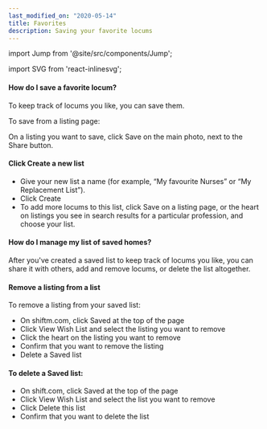 ```yaml
---
last_modified_on: "2020-05-14"
title: Favorites
description: Saving your favorite locums
---
```


import Jump from '@site/src/components/Jump';

import SVG from 'react-inlinesvg';

#### How do I save a favorite locum?
To keep track of locums you like, you can save them.

To save from a listing page:

On a listing you want to save, click Save on the main photo, next to the Share button.

#### Click Create a new list
* Give your new list a name (for example, “My favourite Nurses” or “My Replacement List”).
* Click Create
* To add more locums to this list, click Save on a listing page, or the heart  on listings you see in search results for a particular profession, and choose your list.

#### How do I manage my list of saved homes?
After you've created a saved list to keep track of locums you like, you can share it with others, add and remove locums, or delete the list altogether.

#### Remove a listing from a list
To remove a listing from your saved list:

* On shiftm.com, click Saved at the top of the page
* Click View Wish List and select the listing you want to remove
* Click the heart  on the listing you want to remove
* Confirm that you want to remove the listing
* Delete a Saved list

#### To delete a Saved list:

* On shift.com, click Saved at the top of the page
* Click View Wish List and select the list you want to remove
* Click Delete this list
* Confirm that you want to delete the list



[docs.strategies#daemon]: /docs/setup/deployment/strategies/#daemon
[docs.strategies#sidecar]: /docs/setup/deployment/strategies/#sidecar
[urls.rust]: https://www.rust-lang.org/
[urls.vector_performance]: https://shiftm.com/#performance


[docs.installation]: /docs/setup/installation/
[docs.process-management#flags]: /docs/administration/process-management/#flags
[docs.process-management#starting]: /docs/administration/process-management/#starting
[docs.reference.env-vars]: /docs/reference/env-vars/
[docs.reference.templating]: /docs/reference/templating/
[docs.reference]: /docs/reference/
[urls.globbing]: https://en.wikipedia.org/wiki/Glob_(programming)
[urls.strptime_specifiers]: https://docs.rs/chrono/0.4.11/chrono/format/strftime/index.html#specifiers
[urls.toml]: https://github.com/toml-lang/toml
